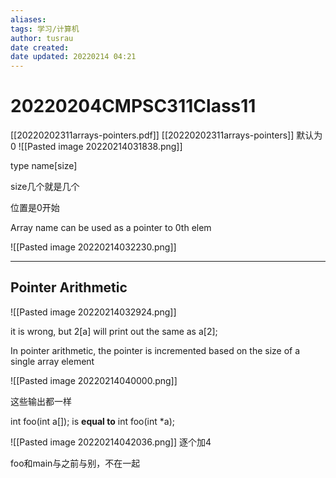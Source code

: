 ```yaml
---
aliases: 
tags: 学习/计算机
author: tusrau
date created: 
date updated: 20220214 04:21
---
```


# 20220204CMPSC311Class11

[[20220202311arrays-pointers.pdf]]
[[20220202311arrays-pointers]]
默认为0
![[Pasted image 20220214031838.png]]

type name[size]

size几个就是几个

位置是0开始

Array name can be used as a pointer to 0th elem

![[Pasted image 20220214032230.png]]

---

## Pointer Arithmetic

![[Pasted image 20220214032924.png]]

it is wrong, but 2[a] will print out the same as a[2];

In pointer arithmetic, the pointer is incremented based on the size of a single array element

![[Pasted image 20220214040000.png]]

这些输出都一样

int foo(int a\[]); is **equal to**  int foo(int \*a);

![[Pasted image 20220214042036.png]]
逐个加4

foo和main与之前与别，不在一起
